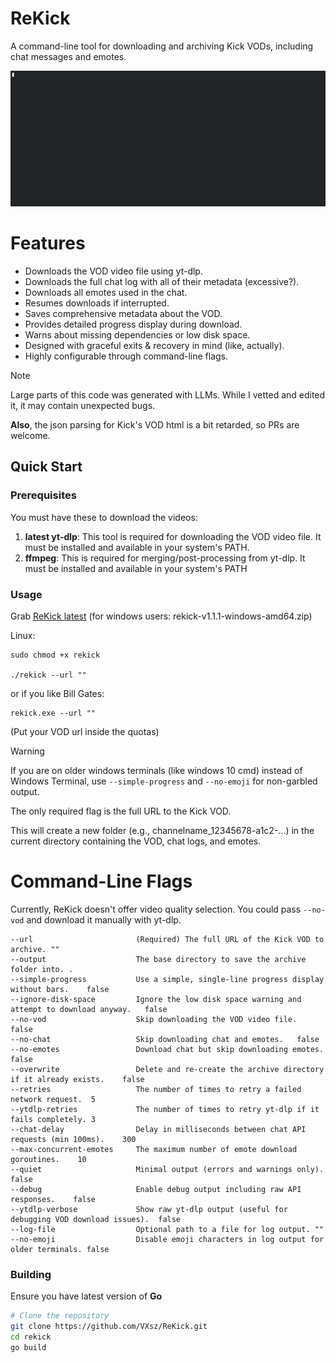 # ReKick

A command-line tool for downloading and archiving Kick VODs, including chat messages and emotes.

![ReKick Demo](https://github.com/VXsz/ReKick/blob/main/rekick-demo.gif?raw=true)

# Features

* Downloads the VOD video file using yt-dlp.
* Downloads the full chat log with all of their metadata (excessive?).
* Downloads all emotes used in the chat.
* Resumes downloads if interrupted.
* Saves comprehensive metadata about the VOD.
* Provides detailed progress display during download.
* Warns about missing dependencies or low disk space.
* Designed with graceful exits & recovery in mind (like, actually).
* Highly configurable through command-line flags.

> [!NOTE]  
> Large parts of this code was generated with LLMs. While I vetted and edited it, it may contain unexpected bugs.
>
> **Also**, the json parsing for Kick's VOD html is a bit retarded, so PRs are welcome.

## Quick Start

### Prerequisites
You must have these to download the videos:
1.  **latest yt-dlp**: This tool is required for downloading the VOD video file. It must be installed and available in your system's PATH.
2.  **ffmpeg**: This is required for merging/post-processing from yt-dlp. It must be installed and available in your system's PATH


### Usage
Grab [ReKick latest](https://github.com/VXsz/ReKick/releases/latest) (for windows users: rekick-v1.1.1-windows-amd64.zip)

Linux:
```
sudo chmod +x rekick

./rekick --url ""
```
or if you like Bill Gates:
```
rekick.exe --url ""
```
(Put your VOD url inside the quotas)

> [!WARNING]  
> If you are on older windows terminals (like windows 10 cmd) instead of Windows Terminal, use `--simple-progress` and `--no-emoji` for non-garbled output.

The only required flag is the full URL to the Kick VOD.

This will create a new folder (e.g., channelname_12345678-a1c2-...) in the current directory containing the VOD, chat logs, and emotes.



# Command-Line Flags
Currently, ReKick doesn't offer video quality selection. You could pass `--no-vod` and download it manually with yt-dlp.
```
--url                       (Required) The full URL of the Kick VOD to archive.	""
--output                    The base directory to save the archive folder into.	.
--simple-progress           Use a simple, single-line progress display without bars.	false
--ignore-disk-space         Ignore the low disk space warning and attempt to download anyway.	false
--no-vod                    Skip downloading the VOD video file.	false
--no-chat                   Skip downloading chat and emotes.	false
--no-emotes                 Download chat but skip downloading emotes.	false
--overwrite	                Delete and re-create the archive directory if it already exists.	false
--retries                   The number of times to retry a failed network request.	5
--ytdlp-retries	            The number of times to retry yt-dlp if it fails completely.	3
--chat-delay                Delay in milliseconds between chat API requests (min 100ms).	300
--max-concurrent-emotes	    The maximum number of emote download goroutines.	10
--quiet	                    Minimal output (errors and warnings only).	false
--debug	                    Enable debug output including raw API responses.	false
--ytdlp-verbose	            Show raw yt-dlp output (useful for debugging VOD download issues).	false
--log-file	                Optional path to a file for log output.	""
--no-emoji	                Disable emoji characters in log output for older terminals.	false
```

### Building
Ensure you have latest version of **Go**
```sh
# Clone the repository
git clone https://github.com/VXsz/ReKick.git
cd rekick
go build
```
